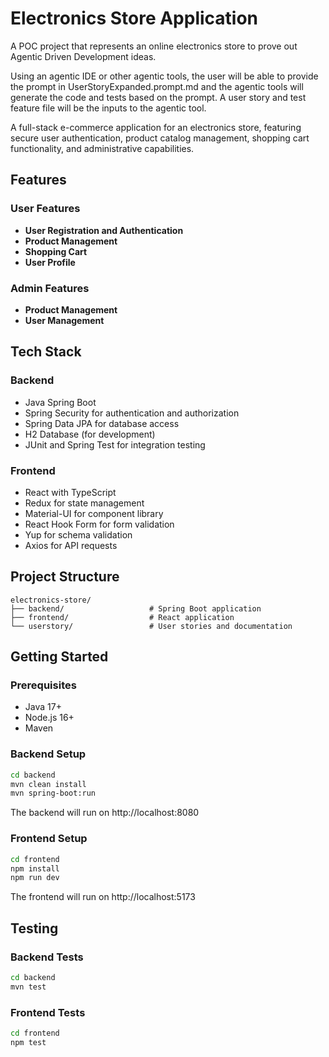 # Electronics Store Application

A POC project that represents an online electronics store to prove out Agentic Driven Development ideas.

Using an agentic IDE or other agentic tools, the user will be able to provide the prompt in UserStoryExpanded.prompt.md and the agentic tools will generate the code and tests based on the prompt.  A user story and test feature file will be the inputs to the agentic tool.

A full-stack e-commerce application for an electronics store, featuring secure user authentication, product catalog management, shopping cart functionality, and administrative capabilities.

## Features

### User Features
- **User Registration and Authentication**
- **Product Management**
- **Shopping Cart**
- **User Profile**

### Admin Features
- **Product Management**
- **User Management**

## Tech Stack

### Backend
- Java Spring Boot
- Spring Security for authentication and authorization
- Spring Data JPA for database access
- H2 Database (for development)
- JUnit and Spring Test for integration testing

### Frontend
- React with TypeScript
- Redux for state management
- Material-UI for component library
- React Hook Form for form validation
- Yup for schema validation
- Axios for API requests

## Project Structure

```
electronics-store/
├── backend/                   # Spring Boot application
├── frontend/                  # React application
└── userstory/                 # User stories and documentation
```

## Getting Started

### Prerequisites
- Java 17+
- Node.js 16+
- Maven

### Backend Setup
```bash
cd backend
mvn clean install
mvn spring-boot:run
```
The backend will run on http://localhost:8080

### Frontend Setup
```bash
cd frontend
npm install
npm run dev
```
The frontend will run on http://localhost:5173

## Testing

### Backend Tests
```bash
cd backend
mvn test
```

### Frontend Tests
```bash
cd frontend
npm test
```


